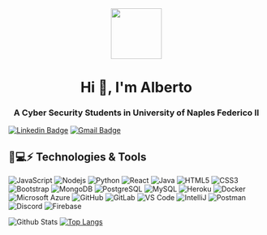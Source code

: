 <div id="header" align="center">
  <img src="https://media.giphy.com/media/v1.Y2lkPTc5MGI3NjExYzU3NDI2NTRiZDgxYTM0NjQ1YWZjOGQyZmRjOGZmM2I0N2Q0NmQ3YSZjdD1n/l1J9HDdEWq7rAs1hu/giphy.gif" width="100"/>
</div>


<h1 align="center">Hi 👋, I'm Alberto</h1>
<h3 align="center">A Cyber Security Students in University of Naples Federico II</h3>

[![Linkedin Badge](https://img.shields.io/badge/-alberto_urraro-blue?style=flat-square&logo=Linkedin&logoColor=white&link=https://https://www.linkedin.com/in/alberto-urraro-2b215a195/)](https://www.linkedin.com/in/alberto-urraro-2b215a195/)
[![Gmail Badge](https://img.shields.io/badge/-alberto.urraro@gmail.com-c14438?style=flat-square&logo=Gmail&logoColor=white&link=mailto:alberto.urraro@gmail.com)](mailto:alberto.urraro@gmail.com)

## 🚀💻⚡ Technologies & Tools

![JavaScript](https://img.shields.io/badge/-JavaScript-black?style=flat-square&logo=javascript)
![Nodejs](https://img.shields.io/badge/-Nodejs-black?style=flat-square&logo=Node.js)
![Python](https://img.shields.io/badge/-Python-black?style=flat-square&logo=Python)
![React](https://img.shields.io/badge/-React-black?style=flat-square&logo=react)
![Java](https://img.shields.io/badge/-java-E34A86?style=flat-square&logo=java)
![HTML5](https://img.shields.io/badge/-HTML5-E34F26?style=flat-square&logo=html5&logoColor=white)
![CSS3](https://img.shields.io/badge/-CSS3-1572B6?style=flat-square&logo=css3)
![Bootstrap](https://img.shields.io/badge/-Bootstrap-563D7C?style=flat-square&logo=bootstrap)
![MongoDB](https://img.shields.io/badge/-MongoDB-black?style=flat-square&logo=mongodb)
![PostgreSQL](https://img.shields.io/badge/-PostgreSQL-336791?style=flat-square&logo=postgresql)
![MySQL](https://img.shields.io/badge/-MySQL-black?style=flat-square&logo=mysql)
![Heroku](https://img.shields.io/badge/-Heroku-430098?style=flat-square&logo=heroku)
![Docker](https://img.shields.io/badge/-Docker-black?style=flat-square&logo=docker)
![Microsoft Azure](https://img.shields.io/badge/Microsoft%20Azure-232F7E?style=flat-square&logo=microsoft-azure)
![GitHub](https://img.shields.io/badge/-GitHub-181717?style=flat-square&logo=github)
![GitLab](https://img.shields.io/badge/-GitLab-FCA121?style=flat-square&logo=gitlab)
![VS Code](https://img.shields.io/badge/-VS%20Code-007ACC?style=flat-square&logo=visual-studio-code)
![IntelliJ](https://img.shields.io/badge/-IntelliJ%20IDEA-black?style=flat-square&logo=jetbrains)
![Postman](https://img.shields.io/badge/Postman-black?style=flat-square&logo=postman)
![Discord](https://img.shields.io/badge/Discord-black?style=flat-square&logo=discord)
![Firebase](https://img.shields.io/badge/Firebase-black?style=flat-square&logo=firebase)

![Github Stats](https://github-readme-stats.vercel.app/api?username=cyberTechA&count_private=true&show_icons=true&include_all_commits=true)
[![Top Langs](https://github-readme-stats.vercel.app/api/top-langs/?username=cyberTechA&hide_progress=true)](https://github.com/cyberTechA/github-readme-stats)
